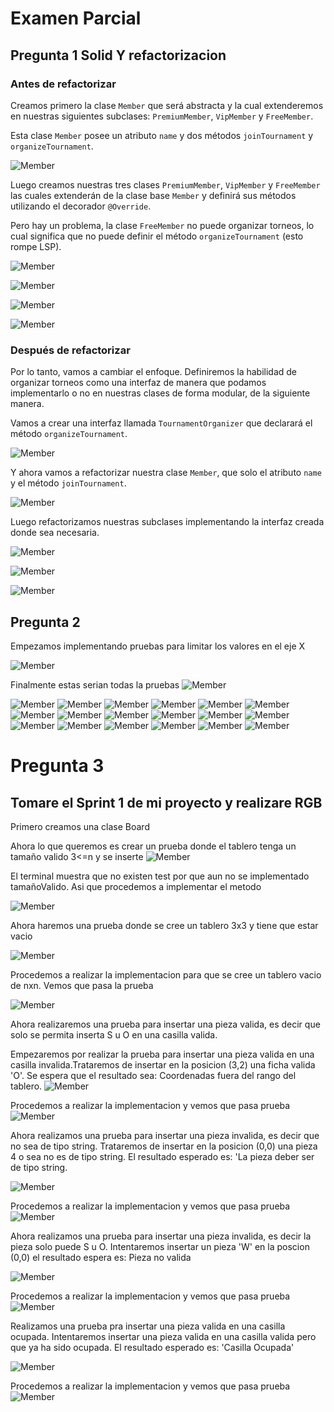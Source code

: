 # Examen Parcial

## Pregunta 1 Solid Y refactorizacion

### Antes de refactorizar

Creamos primero la clase `Member` que será abstracta y la cual extenderemos
en nuestras siguientes subclases: `PremiumMember`, `VipMember` y `FreeMember`.

Esta clase `Member` posee un atributo `name` y dos métodos `joinTournament` y
`organizeTournament`.
    
![Member](imagenes/p1/1.png)
    
Luego creamos nuestras tres clases `PremiumMember`, `VipMember` y `FreeMember`
las cuales extenderán de la clase base `Member` y definirá sus métodos utilizando
el decorador `@Override`.

Pero hay un problema, la clase `FreeMember` no puede organizar torneos, lo cual
significa que no puede definir el método `organizeTournament` (esto rompe LSP).

![Member](imagenes/p1/2.png)

![Member](imagenes/p1/3.png)

![Member](imagenes/p1/4.png)

![Member](imagenes/p1/5.png)

### Después de refactorizar

Por lo tanto, vamos a cambiar el enfoque. Definiremos la habilidad de organizar
torneos como una interfaz de manera que podamos implementarlo o no en nuestras clases
de forma modular, de la siguiente manera.

Vamos a crear una interfaz llamada `TournamentOrganizer` que declarará el método
`organizeTournament`.

![Member](imagenes/p1/6.png)

Y ahora vamos a refactorizar nuestra clase `Member`, que solo el atributo `name` y
el método `joinTournament`.

![Member](imagenes/p1/7.png)

Luego refactorizamos nuestras subclases implementando la interfaz creada donde sea necesaria.

![Member](imagenes/p1/8.png)

![Member](imagenes/p1/9.png)

![Member](imagenes/p1/10.png)

## Pregunta 2
Empezamos implementando pruebas para limitar los valores en el eje X

![Member](imagenes/p2/Requisito1//2.png)

Finalmente estas serian todas la pruebas
![Member](imagenes/p2/Requisito1//1.png)

![Member](imagenes/p2/Requisito2//1.png)
![Member](imagenes/p2/Requisito2//2.png)
![Member](imagenes/p2/Requisito2//3.png)
![Member](imagenes/p2/Requisito2//4.png)
![Member](imagenes/p2/Requisito2//5.png)
![Member](imagenes/p2/Requisito2//6.png)
![Member](imagenes/p2/Requisito2//7.png)
![Member](imagenes/p2/Requisito2//8.png)
![Member](imagenes/p2/Requisito2//9.png)
![Member](imagenes/p2/Requisito2//10.png)
![Member](imagenes/p2/Requisito2//11.png)
![Member](imagenes/p2/Requisito2//12.png)
![Member](imagenes/p2/Requisito2//13.png)
![Member](imagenes/p2/Requisito2//14.png)
![Member](imagenes/p2/Requisito2//15.png)
![Member](imagenes/p2/Requisito2//16.png)
![Member](imagenes/p2/Requisito2//17.png)
![Member](imagenes/p2/Requisito2//18.png)








# Pregunta 3 
## Tomare el Sprint 1 de mi proyecto y realizare RGB
Primero creamos una clase Board

 Ahora lo que queremos es crear un prueba donde el tablero tenga un tamaño valido 3<=n y se inserte
![Member](imagenes/p3/1.png)

El terminal muestra que no existen test por que aun no se implementado tamañoValido. Asi que procedemos a implementar el metodo

![Member](imagenes/p3/2.png)

Ahora haremos una prueba donde se cree un tablero 3x3 y tiene que estar vacio

![Member](imagenes/p3/3.png)

Procedemos a realizar la implementacion para que se cree un tablero vacio de nxn. Vemos que pasa la prueba

![Member](imagenes/p3/4.png)

Ahora realizaremos una prueba para insertar una pieza valida, es decir que solo se permita inserta S u O en una casilla valida.

Empezaremos por realizar la prueba para insertar una pieza valida en una casilla invalida.Trataremos de insertar en la posicion (3,2) una ficha valida 'O'.
Se espera que el resultado sea: Coordenadas fuera del rango del tablero.
![Member](imagenes/p3/5.png)

Procedemos a realizar la implementacion y vemos que pasa prueba
![Member](imagenes/p3/6.png)

Ahora realizamos una prueba para insertar una pieza invalida, es decir que no sea de tipo string. Trataremos de insertar en la posicion (0,0) una pieza 4 o sea no es de tipo string. El resultado esperado es: 'La pieza deber ser de tipo string.

![Member](imagenes/p3/7.png)

Procedemos a realizar la implementacion y vemos que pasa prueba
![Member](imagenes/p3/8.png)

Ahora realizamos una prueba para insertar una pieza invalida, es decir la pieza solo puede S u O. Intentaremos insertar un pieza 'W' en la poscion (0,0) el resultado espera es: Pieza no valida

![Member](imagenes/p3/9.png)

Procedemos a realizar la implementacion y vemos que pasa prueba
![Member](imagenes/p3/10.png)

Realizamos una prueba pra insertar una pieza valida en una casilla ocupada.
Intentaremos insertar una pieza valida en una casilla valida pero que ya ha sido ocupada. El resultado esperado es: 'Casilla Ocupada'

![Member](imagenes/p3/11.png)

Procedemos a realizar la implementacion y vemos que pasa prueba
![Member](imagenes/p3/12.png)


